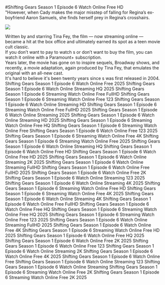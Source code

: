 #Shifting Gears Season 1 Episode 6 Watch Online Free HD  
"However, when Cady makes the major misstep of falling for Regina’s ex-boyfriend Aaron Samuels, she finds herself prey in Regina’s crosshairs.  
  
[![](https://i.imgur.com/qSNzIqt.png)](https://movie.rssnews.media/EmXfPJlge.php)  
  
Written by and starring Tina Fey, the film — now streaming online — became a hit at the box office and ultimately earned its spot as a teen movie cult classic.  
If you don’t want to pay to watch s or don’t want to buy the film, you can watch it online with a Paramount+ subscription.  
Years later, the movie has gone on to inspire sequels, Broadway shows, and recently, a movie adaptation, again produced by Tina Fey, that emulates the original with an all-new cast.  
It's hard to believe it's been twenty years since s was first released in 2004.  
Shifting Gears Season 1 Episode 6 Watch Online Free 2025
Shifting Gears Season 1 Episode 6 Watch Online Streaming HQ 2025
Shifting Gears Season 1 Episode 6 Streaming Watch Online Free FullHD
Shifting Gears Season 1 Episode 6 Streaming Watch Online Free 123
Shifting Gears Season 1 Episode 6 Watch Online Streaming HD
Shifting Gears Season 1 Episode 6 Streaming Watch Online Free FullHD 2025
Shifting Gears Season 1 Episode 6 Watch Online Streaming 2025
Shifting Gears Season 1 Episode 6 Watch Online Streaming HD 2025
Shifting Gears Season 1 Episode 6 Streaming Watch Online Free HQ
Shifting Gears Season 1 Episode 6 Streaming Watch Online Free
Shifting Gears Season 1 Episode 6 Watch Online Free 123 2025
Shifting Gears Season 1 Episode 6 Streaming Watch Online Free 4K
Shifting Gears Season 1 Episode 6 Streaming Watch Online Free 2025
Shifting Gears Season 1 Episode 6 Watch Online Streaming HQ
Shifting Gears Season 1 Episode 6 Watch Online Free HD
Shifting Gears Season 1 Episode 6 Watch Online Free HD 2025
Shifting Gears Season 1 Episode 6 Watch Online Streaming 2K 2025
Shifting Gears Season 1 Episode 6 Watch Online Streaming FullHD
Shifting Gears Season 1 Episode 6 Watch Online Free FullHD 2025
Shifting Gears Season 1 Episode 6 Watch Online Free 2K
Shifting Gears Season 1 Episode 6 Watch Online Streaming 123 2025
Shifting Gears Season 1 Episode 6 Watch Online Streaming 4K 2025
Shifting Gears Season 1 Episode 6 Streaming Watch Online Free HD
Shifting Gears Season 1 Episode 6 Streaming Watch Online Free 4K 2025
Shifting Gears Season 1 Episode 6 Watch Online Streaming 4K
Shifting Gears Season 1 Episode 6 Watch Online Free FullHD
Shifting Gears Season 1 Episode 6 Watch Online Free HQ
Shifting Gears Season 1 Episode 6 Streaming Watch Online Free HQ 2025
Shifting Gears Season 1 Episode 6 Streaming Watch Online Free 123 2025
Shifting Gears Season 1 Episode 6 Watch Online Streaming FullHD 2025
Shifting Gears Season 1 Episode 6 Watch Online Free 4K
Shifting Gears Season 1 Episode 6 Streaming Watch Online Free HD 2025
Shifting Gears Season 1 Episode 6 Watch Online Free HQ 2025
Shifting Gears Season 1 Episode 6 Watch Online Free 2K 2025
Shifting Gears Season 1 Episode 6 Watch Online Free 123
Shifting Gears Season 1 Episode 6 Watch Online Streaming 2K
Shifting Gears Season 1 Episode 6 Watch Online Free 4K 2025
Shifting Gears Season 1 Episode 6 Watch Online Free
Shifting Gears Season 1 Episode 6 Watch Online Streaming 123
Shifting Gears Season 1 Episode 6 Watch Online Streaming
Shifting Gears Season 1 Episode 6 Streaming Watch Online Free 2K
Shifting Gears Season 1 Episode 6 Streaming Watch Online Free 2K 2025